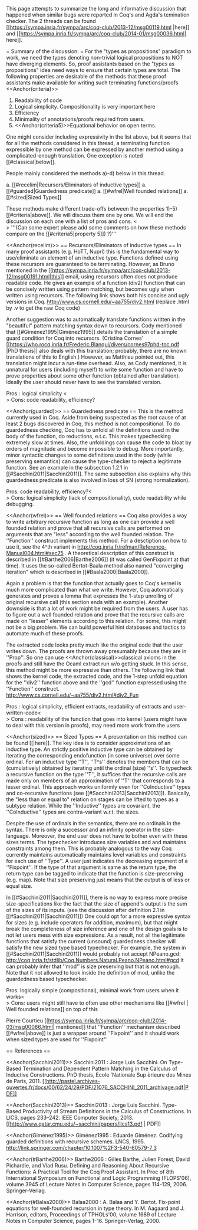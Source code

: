 This page attempts to summarize the long and informative discussion that happened when similar bugs were reported in Coq's and Agda's temination checker.
The 2 threads can be found [[https://sympa.inria.fr/sympa/arc/coq-club/2013-12/msg00119.html |here]] and [[https://sympa.inria.fr/sympa/arc/coq-club/2014-01/msg00036.html| here]].

= Summary of the discussion: =
For the "types as propositions" paradigm to work, we need the types denoting non-trivial logical propositions to NOT have diverging elements.
So, proof assistants based on the "types as propositions" idea need ways to ensure that certain types are total.
The following properties are desirable of the methods that these proof assistants make available for writing such terminating functions/proofs
<<Anchor(criteria)>>
 1. Readability of  code
 1. Logical simplicity. Compositionality is very important here 
 1. Efficiency
 1. Minimality of annotations/proofs required from users.
 1. <<Anchor(criteria5)>>Equational behavior on open terms.

One might consider including expressivity in the list above, but it seems that for all the methods considered in this thread, a terminating function expressible by one method can be expressed by another method using a complicated-enough translation. One exception is noted [[#classical|below]].

People mainly considered the methods a)-d) below in this thread. 

 a. [[#recelim|Recursors/Eliminators of inductive types]]
 a. [[#guarded|Guardedness predicate]]
 a. [[#wfrel|Well founded relations]]
 a. [[#sized|Sized Types]]

These methods make different trade-offs between the properties 1)-5) [[#criteria|above]]. We will discuss them one by one. We will end the discussion on each one with a list of pros and cons. <<BR>>
'''(Can some expert please add some comments on how these methods compare on the [[#criteria5|property 5]]) ?)'''

<<Anchor(recelim)>>
== Recursors/Eliminators of inductive types  ==
In many proof assistants (e.g. HoTT, Nuprl) this is the fundamental way to use/eliminate an element of an inductive type. Functions defined using these recursors are guaranteed to be terminating. However,
as Bruno mentioned in the [[https://sympa.inria.fr/sympa/arc/coq-club/2013-12/msg00191.html|this]] email, using recursors often does not produce readable code. He gives an example of a function (div2) function that can be concisely written using pattern matching, but becomes ugly when written using recursors. The following link shows both his concise and ugly versions in Coq.
http://www.cs.cornell.edu/~aa755/div2.html
(replace .html by .v to get the raw Coq code)

Another suggestion was to automatically translate functions written in the "beautiful" pattern matching syntax down to recursors.
Cody mentioned that [[#Giménez1995|Giménez1995]] details the translation of a simple guard condition for Coq into recursors. 
(Cristina Cornes' [[https://who.rocq.inria.fr/Frederic.Blanqui/divers/cornes97phd-toc.pdf |PhD thesis]] also deals with this translation; probably, there are no known translations of this to English.)
However, as Matthieu pointed out, this translation might incur a run-time overhead. Also, as Cody mentioned, it is unnatural for users (including myself) to write some function and have to prove properties about some other function (obtained after translation). Ideally the user should never have to see the translated version.

Pros : logical simplicity <<BR>>
Cons: code readability, efficiency?


<<Anchor(guarded)>>
== Guardedness predicate ==
This is the method currently used in Coq. Aside from being suspected as the root cause of at least 2 bugs discovered in Coq, this method is not compositional. To do guardedness checking, Coq has to unfold all the definitions used in the body of the function, do reductions, e.t.c.
This makes typechecking extremely slow at times. Also, the unfoldings can cause the code to bloat by orders of magnitude and become impossible to debug. More importantly, minor syntactic changes to some definitions used in the body (while preserving semantics) can cause the type-checker to reject a legitimate function. See an example in the subsection 1.2.1 in  [[#Sacchini2011|Sacchini2011]]. The same subsection also explains why this guardedness predicate is also involved in loss of SN (strong normalization).

Pros: code readability, efficiency?<<BR>>
Cons: logical simplicity (lack of compositionality), code readability while debugging.


<<Anchor(wfrel)>>
== Well founded relations ==
Coq also provides a way to write arbitrary recursive function as long as one can provide a well founded relation and prove that all recursive calls are performed on arguments that are "less" according to the well founded relation. The ''Function'' construct implements this method.
For a desctiption on how to use it, see the 4^th variant in  http://coq.inria.fr/refman/Reference-Manual004.html#sec75 .
A theoretical description of this construct is
described in [[#Barthe2006|Barthe2006]] (it was called GenFixpoint at that time).
It uses the so-called Bertot-Baala method also named "converging
iteration" which is described in [[#Baala2000|Baala2000]].

Again a problem is that the function that actually goes to Coq's kernel is much more complicated than what we write.
However, Coq automatically generates and proves a lemma that expresses the 1-step unrolling of original recursive call (this section ends with an example).
Another downside is that a lot of work might be required from the users. A user has to figure out
a well founded relation and prove that the recursive calls are made on "lesser" elements according to this relation.
For some, this might not be a big problem. We can build powerful hint databases and tactics to automate much of these proofs.


The extracted code looks pretty much like the original code that the user writes down. The proofs are thrown away
presumably because they are in ''Prop''. So one can use <<Anchor(classical)>>classical axioms in the proofs and still have the Ocaml extract run w/o getting stuck.
In this sense, this method might be more expressive than others.
The following link that shows the kernel code, the extracted code, and the 1-step unfold equation for the ''div2'' function above and the ''gcd'' function  expressed using the ''Function'' construct.
http://www.cs.cornell.edu/~aa755/div2.html#div2_Fun

Pros : logical simplicity, efficient extracts, readability of extracts and user-written-code<<BR>>
Cons : readability of the function that goes into kernel (users might have to deal with this version in proofs),  may need more work from the users


<<Anchor(sized)>>
== Sized Types ==
A presentation on this method can be found [[|here]]. The key idea is to consider approximations of an inductive type.
An strictly positive inductive type can be obtained by iterating the corresponding endofunction (in some universe) over some ordinal. 
For an inductive type ''T'', ''T^s''  denotes the members that can be (cumulatively) obtained by iterating until the ordinal (size) ''s''. To typecheck a recursive function on the type ''T'', it suffices that the recursive calls are made only on  members of an approximation of ''T'' that corresponds to a lesser ordinal.
This approach works uniformly even for ''CoInductive'' types and co-recursive functions (see [[#Sacchini2013|Sacchini2013]]). Basically, the "less than or equal to" relation on stages can be lifted to types as a subtype relation. While the ''Inductive'' types are covariant, the ''CoInductive'' types are contra-variant w.r.t. the sizes.

Despite the use of ordinals in the semantics, there are no ordinals in the syntax.
There is only a successor and an infinity operator in the size-language.
Moreover, the end user does not have to bother even with these sizes terms.
The typechecker introduces size variables and and maintains constraints among them.
This is probably analogous to the way Coq currently maintains automatically maintains level variables and constraints for each use of ''Type''. 
A user just indicates the  decreasing argument of a ''Fixpoint''. 
If the type of that argument is same as the return type, the return type can be tagged to indicate that the function is size-preserving (e.g. map).
Note that size preserving just means that the output is of less or equal size.


In [[#Sacchini2011|Sacchini2011]], there is no way to express more precise size-specifications like the fact that the size of append's output is the sum of the sizes of its inputs. 
(see the discussion after definition 2.1 in [[#Sacchini2011|Sacchini2011]])
One could opt for a more expressive syntax for sizes (e.g. include operators for addition, maximum), but that might break the completeness of size inference and one of the
design goals is to not let users mess with size expressions.
As a result, not all the legitimate functions that satisfy the current (unsound) guardedness checker will satisfy the new sized type based typechecker.
For example, the system in [[#Sacchini2011|Sacchini2011]] would probably not accept NPeano.gcd:
http://coq.inria.fr/stdlib/Coq.Numbers.Natural.Peano.NPeano.html#gcd 
It can probably infer that ''mod'' is size preserving but that is not enough.
Note that it not allowed to look inside the definition of mod, unlike the guardedness based typechecker.

Pros: logically simple (compositional), minimal work from users when it works<<BR>>
Cons: users might still have to often use other mechanisms like [[#wfrel | Well founded relations]] on top of this

Pierre Courtieu [[https://sympa.inria.fr/sympa/arc/coq-club/2014-03/msg00086.html| mentioned]] that ''Function'' mechanism described [[#wfrel|above]] is just a wrapper around ''Fixpoint'' and it should work when sized types are used for ''Fixpoint''

== References ==

<<Anchor(Sacchini2011)>> Sacchini2011 :  Jorge Luis Sacchini. On Type-Based Termination and Dependent Pattern Matching in the Calculus of Inductive Constructions. PhD thesis, Ecole  ́ Nationale Sup ́erieure des Mines de Paris, 2011. [[http://pastel.archives-ouvertes.fr/docs/00/62/24/29/PDF/21076_SACCHINI_2011_archivage.pdf|PDF]]

<<Anchor(Sacchini2013)>> Sacchini2013 :  Jorge Luis Sacchini. Type-Based Productivity of Stream Definitions in the Calculus of Constructions. In LICS, pages 233–242. IEEE Computer Society, 2013. [[http://www.qatar.cmu.edu/~sacchini/papers/lics13.pdf | PDF]]

<<Anchor(Giménez1995)>> Giménez1995 :  Eduarde Giménez. Codifying guarded definitions with recursive schemes. LNCS, 1995. http://link.springer.com/chapter/10.1007%2F3-540-60579-7_3

<<Anchor(#Barthe2006)>> Barthe2006 : Gilles Barthe, Julien Forest, David Pichardie, and Vlad Rusu.
Defining and Reasoning About Recursive Functions: A Practical Tool for
the Coq Proof Assistant. In Proc of 8th International Symposium on
Functional and Logic Programming (FLOPS'06), volume 3945 of Lecture
Notes in Computer Science, pages 114-129, 2006. Springer-Verlag.

<<Anchor(#Balaa2000)>> Balaa2000 :  A. Balaa and Y. Bertot. Fix-point equations for well-founded
recursion in type
theory. In M. Aagaard and J. Harrison, editors, Proceedings of TPHOLs'00, volume
1689 of Lecture Notes in Computer Science, pages 1-16. Springer-Verlag, 2000.
